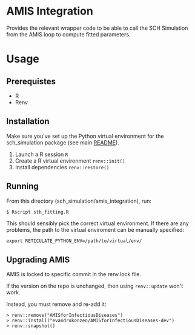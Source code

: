AMIS Integration
================

Provides the relevant wrapper code to be able to call the SCH Simulation from 
the AMIS loop to compute fitted parameters. 

# Usage

## Prerequistes

 * R
 * Renv 

## Installation

Make sure you've set up the Python virtual environment for the
sch_simulation package (see main [README](../../README.md)).

1. Launch a R session `R`
2. Create a R virtual environment `renv::init()`
3. Install dependencies `renv::restore()`

## Running

From this directory (sch_simulation/amis_integration), run:

```bash
$ Rscript sth_fitting.R
```

This should sensibly pick the correct virtual environment. 
If there are any problems, the path to the virtual enviroment can be manually specified:

```
export RETICULATE_PYTHON_ENV=/path/to/virtual/env/ 
```

## Upgrading AMIS

AMIS is locked to specific commit in the renv.lock file. 

If the version on the repo is unchanged, then using `renv::update` won't work. 

Instead, you must remove and re-add it:

```
> renv::remove("AMISforInfectiousDiseases")
> renv::install("evandrokonzen/AMISforInfectiousDiseases-dev")
> renv::snapshot()
```